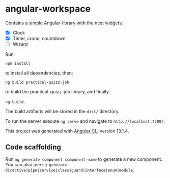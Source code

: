# angular-workspace

Contains a simple Angular-library with the next widgets:
- [x] Clock
- [x] Timer, crono, countdown
- [ ] Wizard 

Run:

`npm install`

to install all dependencies, then:

`ng build practical-quizz-job`

to build the practical-quizz-job library, and finally:

`ng build`. 

The build artifacts will be stored in the `dist/` directory.

To run the server execute `ng serve` and navigate to `http://localhost:4200/`.

This project was generated with [Angular CLI](https://github.com/angular/angular-cli) version 13.1.4.


## Code scaffolding

Run `ng generate component component-name` to generate a new component. You can also use `ng generate directive|pipe|service|class|guard|interface|enum|module`.
